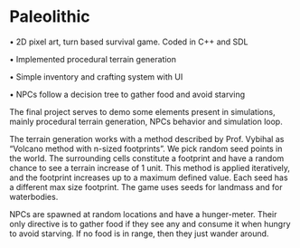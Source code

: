# Paleolithic

•	2D pixel art, turn based survival game. Coded in C++ and SDL

•	Implemented procedural terrain generation

•	Simple inventory and crafting system with UI

•	NPCs follow a decision tree to gather food and avoid starving

The final project serves to demo some elements present in simulations, mainly procedural terrain generation, NPCs behavior and simulation loop. 

The terrain generation works with a method described by Prof. Vybihal as “Volcano method with n-sized footprints”. We pick random seed points in the world. The surrounding cells constitute a footprint and have a random chance to see a terrain increase of 1 unit. This method is applied iteratively, and the footprint increases up to a maximum defined value. Each seed has a different max size footprint. The game uses seeds for landmass and for waterbodies.

NPCs are spawned at random locations and have a hunger-meter. Their only directive is to gather food if they see any and consume it when hungry to avoid starving. If no food is in range, then they just wander around.

